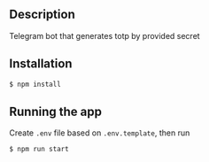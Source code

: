 ## Description

Telegram bot that generates totp by provided secret

## Installation

```bash
$ npm install
```

## Running the app

Create `.env` file based on `.env.template`, then run

```bash
$ npm run start
```
